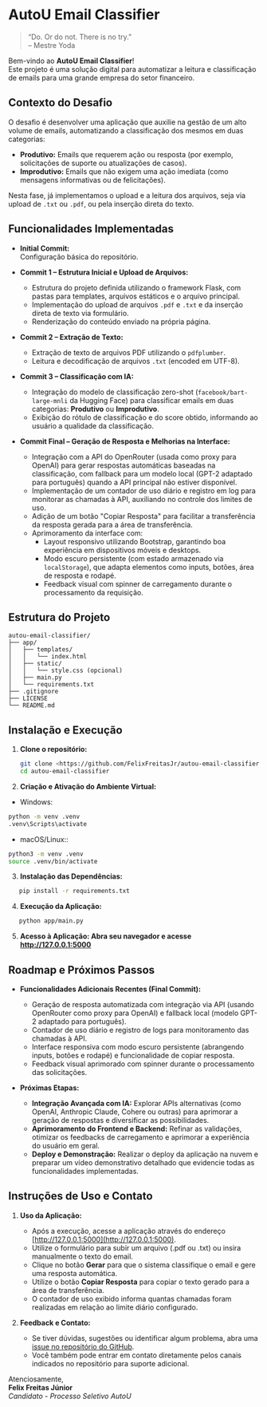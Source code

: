 # AutoU Email Classifier

> “Do. Or do not. There is no try.”  
> – Mestre Yoda

Bem-vindo ao **AutoU Email Classifier**!  
Este projeto é uma solução digital para automatizar a leitura e classificação de emails para uma grande empresa do setor financeiro.

## Contexto do Desafio

O desafio é desenvolver uma aplicação que auxilie na gestão de um alto volume de emails, automatizando a classificação dos mesmos em duas categorias:

- **Produtivo:** Emails que requerem ação ou resposta (por exemplo, solicitações de suporte ou atualizações de casos).
- **Improdutivo:** Emails que não exigem uma ação imediata (como mensagens informativas ou de felicitações).

Nesta fase, já implementamos o upload e a leitura dos arquivos, seja via upload de `.txt` ou `.pdf`, ou pela inserção direta do texto.

## Funcionalidades Implementadas

- **Initial Commit:**  
  Configuração básica do repositório.

- **Commit 1 – Estrutura Inicial e Upload de Arquivos:**  
  - Estrutura do projeto definida utilizando o framework Flask, com pastas para templates, arquivos estáticos e o arquivo principal.
  - Implementação do upload de arquivos `.pdf` e `.txt` e da inserção direta de texto via formulário.
  - Renderização do conteúdo enviado na própria página.

- **Commit 2 – Extração de Texto:**  
  - Extração de texto de arquivos PDF utilizando o `pdfplumber`.
  - Leitura e decodificação de arquivos `.txt` (encoded em UTF-8).

- **Commit 3 – Classificação com IA:**  
  - Integração do modelo de classificação zero-shot (`facebook/bart-large-mnli` da Hugging Face) para classificar emails em duas categorias: **Produtivo** ou **Improdutivo**.
  - Exibição do rótulo de classificação e do score obtido, informando ao usuário a qualidade da classificação.

- **Commit Final – Geração de Resposta e Melhorias na Interface:**  
  - Integração com a API do OpenRouter (usada como proxy para OpenAI) para gerar respostas automáticas baseadas na classificação, com fallback para um modelo local (GPT-2 adaptado para português) quando a API principal não estiver disponível.
  - Implementação de um contador de uso diário e registro em log para monitorar as chamadas à API, auxiliando no controle dos limites de uso.
  - Adição de um botão "Copiar Resposta" para facilitar a transferência da resposta gerada para a área de transferência.
  - Aprimoramento da interface com:
    - Layout responsivo utilizando Bootstrap, garantindo boa experiência em dispositivos móveis e desktops.
    - Modo escuro persistente (com estado armazenado via `localStorage`), que adapta elementos como inputs, botões, área de resposta e rodapé.
    - Feedback visual com spinner de carregamento durante o processamento da requisição.


## Estrutura do Projeto

```
autou-email-classifier/
├── app/
│   ├── templates/
│   │   └── index.html
│   ├── static/
│   │   └── style.css (opcional)
│   ├── main.py
│   └── requirements.txt
├── .gitignore
├── LICENSE
└── README.md

```


## Instalação e Execução

1. **Clone o repositório:**
   ```bash
   git clone <https://github.com/FelixFreitasJr/autou-email-classifier.git>
   cd autou-email-classifier 

2. **Criação e Ativação do Ambiente Virtual:**

- Windows:
```bash
python -m venv .venv
.venv\Scripts\activate
```

- macOS/Linux::
```bash
python3 -m venv .venv
source .venv/bin/activate
```

3. **Instalação das Dependências:**
```bash
   pip install -r requirements.txt 
```

4. **Execução da Aplicação:**
```bash
   python app/main.py 
```

5. **Acesso à Aplicação: Abra seu navegador e acesse http://127.0.0.1:5000**

## Roadmap e Próximos Passos

- **Funcionalidades Adicionais Recentes (Final Commit):**  
  - Geração de resposta automatizada com integração via API (usando OpenRouter como proxy para OpenAI) e fallback local (modelo GPT-2 adaptado para português).  
  - Contador de uso diário e registro de logs para monitoramento das chamadas à API.  
  - Interface responsiva com modo escuro persistente (abrangendo inputs, botões e rodapé) e funcionalidade de copiar resposta.  
  - Feedback visual aprimorado com spinner durante o processamento das solicitações.

- **Próximas Etapas:**  
  - **Integração Avançada com IA:** Explorar APIs alternativas (como OpenAI, Anthropic Claude, Cohere ou outras) para aprimorar a geração de respostas e diversificar as possibilidades.  
  - **Aprimoramento do Frontend e Backend:** Refinar as validações, otimizar os feedbacks de carregamento e aprimorar a experiência do usuário em geral.  
  - **Deploy e Demonstração:** Realizar o deploy da aplicação na nuvem e preparar um vídeo demonstrativo detalhado que evidencie todas as funcionalidades implementadas.



## Instruções de Uso e Contato

1. **Uso da Aplicação:**  
   - Após a execução, acesse a aplicação através do endereço [http://127.0.0.1:5000](http://127.0.0.1:5000).  
   - Utilize o formulário para subir um arquivo (.pdf ou .txt) ou insira manualmente o texto do email.  
   - Clique no botão **Gerar** para que o sistema classifique o email e gere uma resposta automática.  
   - Utilize o botão **Copiar Resposta** para copiar o texto gerado para a área de transferência.  
   - O contador de uso exibido informa quantas chamadas foram realizadas em relação ao limite diário configurado.

2. **Feedback e Contato:**  
   - Se tiver dúvidas, sugestões ou identificar algum problema, abra uma [issue no repositório do GitHub](https://github.com/FelixFreitasJr/autou-email-classifier/issues).  
   - Você também pode entrar em contato diretamente pelos canais indicados no repositório para suporte adicional.

Atenciosamente,  
**Felix Freitas Júnior**  
*Candidato - Processo Seletivo AutoU*

